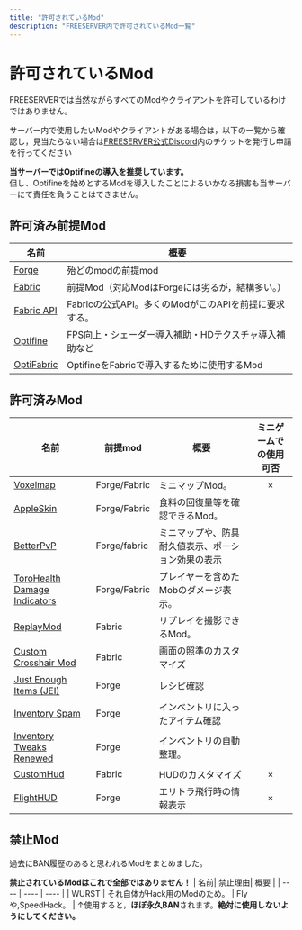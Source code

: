 ```yaml
---
title: "許可されているMod"
description: "FREESERVER内で許可されているMod一覧"
---
```

# 許可されているMod
FREESERVERでは当然ながらすべてのModやクライアントを許可しているわけではありません。

サーバー内で使用したいModやクライアントがある場合は，以下の一覧から確認し，見当たらない場合は[FREESERVER公式Discord](https://www.discord.gg/WudKwEj)内のチケットを発行し申請を行ってください

**当サーバーではOptifineの導入を推奨しています。**<br>
但し、Optifineを始めとするModを導入したことによるいかなる損害も当サーバーにて責任を負うことはできません。
## 許可済み前提Mod

| 名前                                                                    | 概要                                                  |
| ----------------------------------------------------------------------- | ----------------------------------------------------- |
| [Forge](https://files.minecraftforge.net/)                              | 殆どのmodの前提mod                                    |
| [Fabric](https://fabricmc.net/use/)                                     | 前提Mod（対応ModはForgeには劣るが，結構多い。）       |
| [Fabric API](https://www.curseforge.com/minecraft/mc-mods/fabric-api)   | Fabricの公式API。多くのModがこのAPIを前提に要求する。 |
| [Optifine](https://optifine.net/downloads)                              | FPS向上・シェーダー導入補助・HDテクスチャ導入補助など         |
| [OptiFabric  ](https://www.curseforge.com/minecraft/mc-mods/optifabric) | OptifineをFabricで導入するために使用するMod           |

## 許可済みMod

| 名前                                                                                                      | 前提mod      | 概要                                               | ミニゲームでの使用可否 |
| --------------------------------------------------------------------------------------------------------- | ------------ | -------------------------------------------------- | :--------------------: |
| [Voxelmap](https://www.curseforge.com/minecraft/mc-mods/voxelmap)                                         | Forge/Fabric | ミニマップMod。                                    |            ×           |
| [AppleSkin ](https://www.curseforge.com/minecraft/mc-mods/appleskin)                                      | Forge/Fabric | 食料の回復量等を確認できるMod。                    |                        |
| [BetterPvP ](https://chocolateminecraft.com/betterpvp2.php)                                               | Forge/fabric | ミニマップや、防具耐久値表示、ポーション効果の表示 |                        |
| [ToroHealth Damage Indicators](https://www.curseforge.com/minecraft/mc-mods/torohealth-damage-indicators) | Forge/Fabric | プレイヤーを含めたMobのダメージ表示。              |                        |
| [ReplayMod](https://www.replaymod.com/)                                                                   | Fabric       | リプレイを撮影できるMod。                          |                        |
| [Custom Crosshair Mod](https://www.curseforge.com/minecraft/mc-mods/custom-crosshair-mod)                 | Fabric       | 画面の照準のカスタマイズ                           |                        |
| [Just Enough Items (JEI)](https://www.curseforge.com/minecraft/mc-mods/jei)                               | Forge        | レシピ確認                                         |                        |
| [Inventory Spam](https://www.curseforge.com/minecraft/mc-mods/inventory-spam)                             | Forge        | インベントリに入ったアイテム確認                   |                        |
| [Inventory Tweaks Renewed](https://www.curseforge.com/minecraft/mc-mods/inventory-tweaks-renewed)         | Forge        | インベントリの自動整理。                           |                        |
| [CustomHud](https://www.curseforge.com/minecraft/mc-mods/customhud/files/3194364)                         | Fabric       | HUDのカスタマイズ                                  |            ×           |
| [FlightHUD](https://github.com/graycat27/FlightHUD/releases)                                              | Forge        | エリトラ飛行時の情報表示                           |            ×           |

## 禁止Mod
過去にBAN履歴のあると思われるModをまとめました。

**禁止されているModはこれで全部ではありません！**
| 名前| 禁止理由| 概要 |
| ---- | ---- | ---- |
|   WURST   |  それ自体がHack用のModのため。    |  Flyや,SpeedHack。    |
↑使用すると，**ほぼ永久BAN**されます。**絶対に使用しないようにしてください。**
